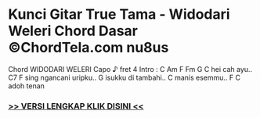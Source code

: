 
 # Kunci Gitar True Tama - Widodari Weleri Chord Dasar ©ChordTela.com nu8us


Chord WIDODARI WELERI Capo ♪ fret 4 Intro : C Am F Fm G C hei cah ayu.. C7 F sing ngancani uripku.. G isukku di tambahi.. C manis esemmu.. F C adoh tenan

###  <a href="https://shortlighzx.web.app?sq=Kunci Gitar True Tama - Widodari Weleri Chord Dasar ©ChordTela.com"> >> VERSI LENGKAP KLIK DISINI << </a>
